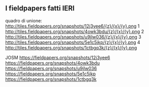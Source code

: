 ## I fieldpapers fatti IERI

quadro di unione: http://tiles.fieldpapers.org/snapshots/12j3yee6/{z}/{x}/{y}.png
1 http://tiles.fieldpapers.org/snapshots/4owk3bdu/{z}/{x}/{y}.png
2 http://tiles.fieldpapers.org/snapshots/u9jlw036/{z}/{x}/{y}.png
3 http://tiles.fieldpapers.org/snapshots/5e1c5jkp/{z}/{x}/{y}.png
4 http://tiles.fieldpapers.org/snapshots/1ctbgq3k/{z}/{x}/{y}.png


JOSM
https://fieldpapers.org/snapshots/12j3yee6
https://fieldpapers.org/snapshots/4owk3bdu
https://fieldpapers.org/snapshots/u9jlw036
https://fieldpapers.org/snapshots/5e1c5jkp
https://fieldpapers.org/snapshots/1ctbgq3k


